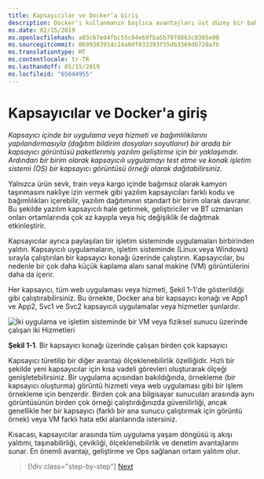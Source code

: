 ```yaml
---
title: Kapsayıcılar ve Docker’a Giriş
description: Docker'ı kullanmanın başlıca avantajları üst düzey bir bakış edinin.
ms.date: 02/15/2019
ms.openlocfilehash: a03c67ed4fbc55c84e69fba5b7978863c8305e00
ms.sourcegitcommit: 8699383914c24a0df033393f55db3369db728a7b
ms.translationtype: MT
ms.contentlocale: tr-TR
ms.lasthandoff: 05/15/2019
ms.locfileid: "65644955"
---
```

# <a name="introduction-to-containers-and-docker"></a>Kapsayıcılar ve Docker'a giriş

*Kapsayıcı içinde bir uygulama veya hizmeti ve bağımlılıklarını yapılandırmasıyla (dağıtım bildirim dosyaları soyutlanır) bir arada bir kapsayıcı görüntüsü paketlenmiş yazılım geliştirme için bir yaklaşımdır. Ardından bir birim olarak kapsayıcılı uygulamayı test etme ve konak işletim sistemi (OS) bir kapsayıcı görüntüsü örneği olarak dağıtabilirsiniz.*

Yalnızca ürün sevk, train veya kargo içinde bağımsız olarak kamyon taşınmasını nakliye izin vermek gibi yazılım kapsayıcıları farklı kodu ve bağımlılıkları içerebilir, yazılım dağıtımının standart bir birim olarak davranır. Bu şekilde yazılım kapsayıcılı hale getirmek, geliştiriciler ve BT uzmanları onları ortamlarında çok az kayıpla veya hiç değişiklik ile dağıtmak etkinleştirir.

Kapsayıcılar ayrıca paylaşılan bir işletim sisteminde uygulamaları birbirinden yalıtın. Kapsayıcılı uygulamaların, işletim sisteminde (Linux veya Windows) sırayla çalıştırılan bir kapsayıcı konağı üzerinde çalıştırın. Kapsayıcılar, bu nedenle bir çok daha küçük kaplama alanı sanal makine (VM) görüntülerini daha da içerir.

Her kapsayıcı, tüm web uygulaması veya hizmeti, Şekil 1-1'de gösterildiği gibi çalıştırabilirsiniz. Bu örnekte, Docker ana bir kapsayıcı konağı ve App1 ve App2, Svc1 ve Svc2 kapsayıcılı uygulamalar veya hizmetler şunlardır.

![İki uygulama ve işletim sisteminde bir VM veya fiziksel sunucu üzerinde çalışan iki Hizmetleri](./media/image1.png)

**Şekil 1-1**. Bir kapsayıcı konağı üzerinde çalışan birden çok kapsayıcı

Kapsayıcı türetilip bir diğer avantajı ölçeklenebilirlik özelliğidir. Hızlı bir şekilde yeni kapsayıcılar için kısa vadeli görevleri oluşturarak ölçeği genişletebilirsiniz. Bir uygulama açısından bakıldığında, örnekleme (bir kapsayıcı oluşturma) görüntü hizmeti veya web uygulaması gibi bir işlem örnekleme için benzerdir. Birden çok ana bilgisayar sunucuları arasında aynı görüntüsünün birden çok örneği çalıştırdığınızda güvenilirliği, ancak genellikle her bir kapsayıcı (farklı bir ana sunucu çalıştırmak için görüntü örnek) veya VM farklı hata etki alanlarında istersiniz.

Kısacası, kapsayıcılar arasında tüm uygulama yaşam döngüsü iş akışı yalıtımı, taşınabilirliği, çevikliği, ölçeklenebilirlik ve denetim avantajlarını sunar. En önemli avantajı, geliştirme ve Ops sağlanan ortam yalıtım olur.

>[!div class="step-by-step"]
>[Next](what-is-docker.md)
